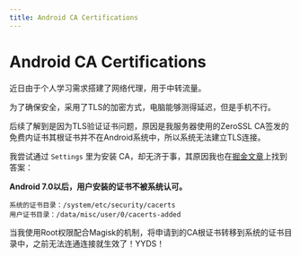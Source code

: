 ```yaml
---
title: Android CA Certifications
---
```


# Android CA Certifications

近日由于个人学习需求搭建了网络代理，用于中转流量。

为了确保安全，采用了TLS的加密方式，电脑能够测得延迟，但是手机不行。

后续了解到是因为TLS验证证书问题，原因是我服务器使用的ZeroSSL CA签发的免费内证书其根证书并不在Android系统中，所以系统无法建立TLS连接。

我尝试通过 `Settings` 里为安装 CA，却无济于事，其原因我也在[掘金文章](https://juejin.cn/post/7149098344445378568)上找到答案：

**Android 7.0以后，用户安装的证书不被系统认可。**

```
系统的证书目录：/system/etc/security/cacerts
用户证书目录：/data/misc/user/0/cacerts-added
```

当我使用Root权限配合Magisk的机制，将申请到的CA根证书转移到系统的证书目录中，之前无法连通连接就生效了！YYDS！
